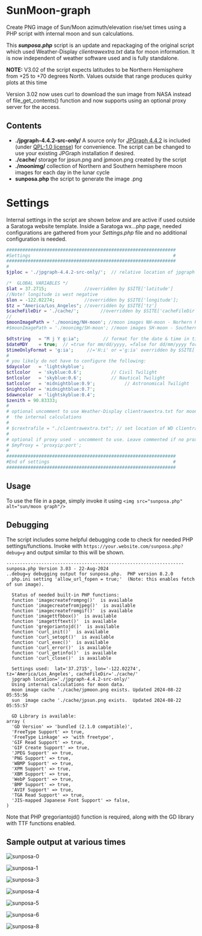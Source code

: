 # SunMoon-graph
Create PNG image of Sun/Moon azimuth/elevation rise/set times using a PHP script with internal moon and sun calculations.

This ***sunposa.php*** script is an update and repackaging of the original script which used Weather-Display *clientrawextra.txt* data for moon information.
It is now independent of weather software used and is fully standalone.

**NOTE:** V3.02 of the script expects latitudes to be Northern Hemisphere from +25 to +70 degrees North. Values outside that range produces quirky plots at this time

Version 3.02 now uses curl to download the sun image from NASA instead of file_get_contents() function and now supports using an optional proxy server for the access.
## Contents
+  **./jpgraph-4.4.2-src-only/** A source only for [JPGraph 4.4.2](https://jpgraph.net/download/) is included (under [QPL-1.0 license](http://www.opensource.org/licenses/qtpl.php)) for convenience.  The script can be changed to use your existing JPGraph installation if desired.
+  **./cache/** storage for jpsun.png and jpmoon.png created by the script
+  **./moonimg/** collection of Northern and Southern hemisphere moon images for each day in the lunar cycle
+  **sunposa.php** the script to generate the image .png

# Settings
Internal settings in the script are shown below and are active if used outside a Saratoga website template.  Inside a Saratoga wx...php page, needed configurations are gathered from your *Settings.php* file and no additional configuration is needed.
```php
###############################################################
#Settings                                                     #
###############################################################
#
$jploc = './jpgraph-4.4.2-src-only/';  // relative location of jpgraph library

/*  GLOBAL VARIABLES */
$lat = 37.2715;              //overridden by $SITE['latitude']
//Note! longitude is west negative
$lon = -122.02274;           //overridden by $SITE['longitude'];
$tz = "America/Los_Angeles"; //overridden by $SITE['tz']
$cacheFileDir = './cache/';        //overridden by $SITE['cacheFileDir']
//
$moonImagePath = './moonimg/NH-moon'; //moon images NH-moon - Norhern Hemisphere
#$moonImagePath = './moonimg/SH-moon'; //moon images SH-moon - Southern Hemisphere

$dtstring   = "M j Y g:ia";         // format for the date & time in title
$dateMDY    = true;  // =true for mm/dd/yyyy, =false for dd/mm/yyyy format overridden by $SITE['WDdateMDY']
$timeOnlyFormat = 'g:ia';     //='H:i' or ='g:ia' overridden by $SITE['timeOnlyFormat']
#
# you likely do not have to configure the following:
$daycolor   = 'lightskyblue';
$ctlcolor   = 'skyblue:0.6';           // Civil Twilight
$ntlcolor   = 'skyblue:0.6';           // Nautical Twilight
$atlcolor   = 'midnightblue:0.9';           // Astronomical Twilight
$nightcolor = 'midnightblue:0.7';
$dawncolor  = 'lightskyblue:0.4';
$zenith = 90.83333;
#
# optional uncomment to use Weather-Display clientrawextra.txt for moon instead of<br />
#  the internal calculations
#
# $crextrafile = "./clientrawextra.txt"; // set location of WD clientrawextra file
#
# optional if proxy used - uncomment to use. Leave commented if no proxy server needed
# $myProxy = 'proxyip:port';
#
###############################################################
#End of settings                                              #
###############################################################
```

## Usage
To use the file in a page, simply invoke it using `<img src="sunposa.php" alt="sun/moon graph"/>`

## Debugging
The script includes some helpful debugging code to check for needed PHP settings/functions.
Invoke with `https://your.website.com/sunposa.php?debug=y` and output similar to this will be shown.

```
------------------------------------------------------------------
sunposa.php Version 3.03 - 22-Aug-2024
..debug=y debugging output for sunposa.php.  PHP version 8.2.0
  php.ini setting 'allow_url_fopen = true;'  (Note: this enables fetch of sun image).

  Status of needed built-in PHP functions:
  function 'imagecreatefrompng()'  is available
  function 'imagecreatefromjpeg()'  is available
  function 'imagecreatefromgif()'  is available
  function 'imagettfbbox()'  is available
  function 'imagettftext()'  is available
  function 'gregoriantojd()'  is available
  function 'curl_init()'  is available
  function 'curl_setopt()'  is available
  function 'curl_exec()'  is available
  function 'curl_error()'  is available
  function 'curl_getinfo()'  is available
  function 'curl_close()'  is available

  Settings used:  lat='37.2715', lon='-122.02274', tz='America/Los_Angeles', cacheFileDir='./cache/'
  jpgraph location='./jpgraph-4.4.2-src-only/'
  Using internal calculations for moon data.
  moon image cache './cache/jpmoon.png exists. Updated 2024-08-22 05:55:56
  sun  image cache './cache/jpsun.png exists.  Updated 2024-08-22 05:55:57

  GD Library is available:
array (
  'GD Version' => 'bundled (2.1.0 compatible)',
  'FreeType Support' => true,
  'FreeType Linkage' => 'with freetype',
  'GIF Read Support' => true,
  'GIF Create Support' => true,
  'JPEG Support' => true,
  'PNG Support' => true,
  'WBMP Support' => true,
  'XPM Support' => true,
  'XBM Support' => true,
  'WebP Support' => true,
  'BMP Support' => true,
  'AVIF Support' => true,
  'TGA Read Support' => true,
  'JIS-mapped Japanese Font Support' => false,
)
```

Note that PHP gregoriantojd() function is required, along with the GD library with TTF functions enabled.

## Sample output at various times

![sunposa-0](https://github.com/user-attachments/assets/1b534200-22bf-48f1-baa1-613c9521a9dc)

![sunposa-1](https://github.com/user-attachments/assets/2ce76ec7-72e0-4b4c-9a60-bfbf88da6b8b)

![sunposa-3](https://github.com/user-attachments/assets/c05b9f09-99d5-4283-bbe9-d90ec5cd32c6)

![sunposa-4](https://github.com/user-attachments/assets/4f8e337f-2d49-465a-af9b-6b6c2c62f319)

![sunposa-5](https://github.com/user-attachments/assets/44f9ebc6-9639-4702-8739-f1b032db4841)

![sunposa-6](https://github.com/user-attachments/assets/6fbbcab4-3e23-46a4-9d65-21b1acf75f0d)

![sunposa-8](https://github.com/user-attachments/assets/9813be36-0ac9-41cf-a072-eb6f8df923eb)










